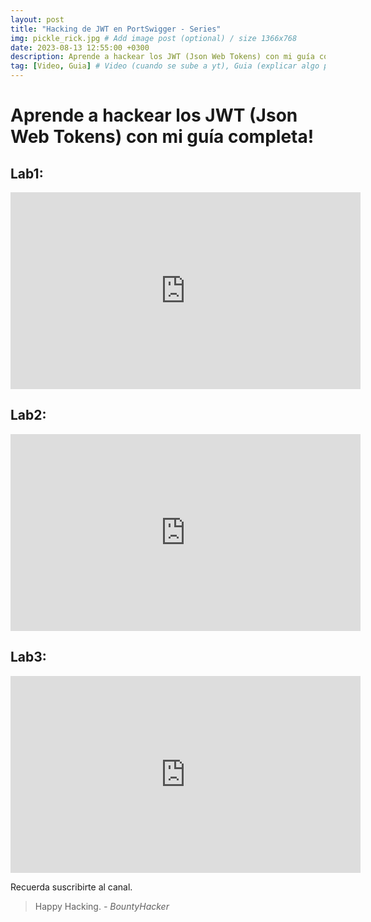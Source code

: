 ```yaml
---
layout: post
title: "Hacking de JWT en PortSwigger - Series"
img: pickle_rick.jpg # Add image post (optional) / size 1366x768
date: 2023-08-13 12:55:00 +0300
description: Aprende a hackear los JWT (Json Web Tokens) con mi guía completa! # Add post description (optional)
tag: [Video, Guia] # Video (cuando se sube a yt), Guia (explicar algo paso a paso), Articulo (hablar de algun tema de manera mas informal)
---
```


# Aprende a hackear los JWT (Json Web Tokens) con mi guía completa!

## Lab1:

<iframe width="560" height="315" src="https://www.youtube.com/embed/WwASg3gHIrs" title="YouTube video player" frameborder="0" allow="accelerometer; autoplay; clipboard-write; encrypted-media; gyroscope; picture-in-picture; web-share" allowfullscreen></iframe>

## Lab2:

<iframe width="560" height="315" src="https://www.youtube.com/embed/yIU02jfPgts" title="YouTube video player" frameborder="0" allow="accelerometer; autoplay; clipboard-write; encrypted-media; gyroscope; picture-in-picture; web-share" allowfullscreen></iframe>

## Lab3:

<iframe width="560" height="315" src="https://www.youtube.com/embed/a0KNoNhjEGg" title="YouTube video player" frameborder="0" allow="accelerometer; autoplay; clipboard-write; encrypted-media; gyroscope; picture-in-picture; web-share" allowfullscreen></iframe>

Recuerda suscribirte al canal.

> Happy Hacking. <cite>- BountyHacker</cite>
